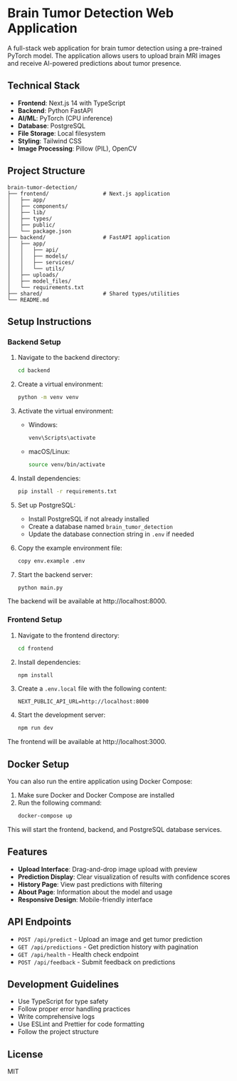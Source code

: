 # Brain Tumor Detection Web Application

A full-stack web application for brain tumor detection using a pre-trained PyTorch model. The application allows users to upload brain MRI images and receive AI-powered predictions about tumor presence.

## Technical Stack

- **Frontend**: Next.js 14 with TypeScript
- **Backend**: Python FastAPI
- **AI/ML**: PyTorch (CPU inference)
- **Database**: PostgreSQL
- **File Storage**: Local filesystem
- **Styling**: Tailwind CSS
- **Image Processing**: Pillow (PIL), OpenCV

## Project Structure

```
brain-tumor-detection/
├── frontend/                 # Next.js application
│   ├── app/
│   ├── components/
│   ├── lib/
│   ├── types/
│   ├── public/
│   └── package.json
├── backend/                  # FastAPI application
│   ├── app/
│   │   ├── api/
│   │   ├── models/
│   │   ├── services/
│   │   └── utils/
│   ├── uploads/
│   ├── model_files/
│   └── requirements.txt
├── shared/                   # Shared types/utilities
└── README.md
```

## Setup Instructions

### Backend Setup

1. Navigate to the backend directory:
   ```bash
   cd backend
   ```

2. Create a virtual environment:
   ```bash
   python -m venv venv
   ```

3. Activate the virtual environment:
   - Windows:
     ```bash
     venv\Scripts\activate
     ```
   - macOS/Linux:
     ```bash
     source venv/bin/activate
     ```

4. Install dependencies:
   ```bash
   pip install -r requirements.txt
   ```

5. Set up PostgreSQL:
   - Install PostgreSQL if not already installed
   - Create a database named `brain_tumor_detection`
   - Update the database connection string in `.env` if needed

6. Copy the example environment file:
   ```bash
   copy env.example .env
   ```

7. Start the backend server:
   ```bash
   python main.py
   ```

The backend will be available at http://localhost:8000.

### Frontend Setup

1. Navigate to the frontend directory:
   ```bash
   cd frontend
   ```

2. Install dependencies:
   ```bash
   npm install
   ```

3. Create a `.env.local` file with the following content:
   ```
   NEXT_PUBLIC_API_URL=http://localhost:8000
   ```

4. Start the development server:
   ```bash
   npm run dev
   ```

The frontend will be available at http://localhost:3000.

## Docker Setup

You can also run the entire application using Docker Compose:

1. Make sure Docker and Docker Compose are installed
2. Run the following command:
   ```bash
   docker-compose up
   ```

This will start the frontend, backend, and PostgreSQL database services.

## Features

- **Upload Interface**: Drag-and-drop image upload with preview
- **Prediction Display**: Clear visualization of results with confidence scores
- **History Page**: View past predictions with filtering
- **About Page**: Information about the model and usage
- **Responsive Design**: Mobile-friendly interface

## API Endpoints

- `POST /api/predict` - Upload an image and get tumor prediction
- `GET /api/predictions` - Get prediction history with pagination
- `GET /api/health` - Health check endpoint
- `POST /api/feedback` - Submit feedback on predictions

## Development Guidelines

- Use TypeScript for type safety
- Follow proper error handling practices
- Write comprehensive logs
- Use ESLint and Prettier for code formatting
- Follow the project structure

## License

MIT 